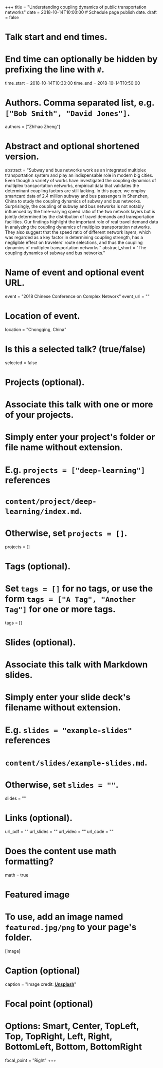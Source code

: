 +++
title = "Understanding coupling dynamics of public transportation networks"
date = 2018-10-14T10:00:00  # Schedule page publish date.
draft = false

# Talk start and end times.
#   End time can optionally be hidden by prefixing the line with `#`.
time_start = 2018-10-14T10:30:00
time_end = 2018-10-14T10:50:00

# Authors. Comma separated list, e.g. `["Bob Smith", "David Jones"]`.
authors = ["Zhihao Zheng"]

# Abstract and optional shortened version.
abstract = "Subway and bus networks work as an integrated multiplex transportation system and play an indispensable role in modern big cities. Even though a variety of works have investigated the coupling dynamics of multiplex transportation networks, empirical data that validates the determinant coupling factors are still lacking. In this paper, we employ smartcard data of 2.4 million subway and bus passengers in Shenzhen, China to study the coupling dynamics of subway and bus networks. Surprisingly, the coupling of subway and bus networks is not notably influenced by the time-varying speed ratio of the two network layers but is jointly determined by the distribution of travel demands and transportation facilities. Our findings highlight the important role of real travel demand data in analyzing the coupling dynamics of multiplex transportation networks. They also suggest that the speed ratio of different network layers, which was regarded as a key factor in determining coupling strength, has a negligible effect on travelers’ route selections, and thus the coupling dynamics of multiplex transportation networks."
abstract_short = "The coupling dynamics of subway and bus networks."

# Name of event and optional event URL.
event = "2018 Chinese Conference on Complex Network"
event_url = ""

# Location of event.
location = "Chongqing, China"

# Is this a selected talk? (true/false)
selected = false

# Projects (optional).
#   Associate this talk with one or more of your projects.
#   Simply enter your project's folder or file name without extension.
#   E.g. `projects = ["deep-learning"]` references 
#   `content/project/deep-learning/index.md`.
#   Otherwise, set `projects = []`.
projects = []

# Tags (optional).
#   Set `tags = []` for no tags, or use the form `tags = ["A Tag", "Another Tag"]` for one or more tags.
tags = []

# Slides (optional).
#   Associate this talk with Markdown slides.
#   Simply enter your slide deck's filename without extension.
#   E.g. `slides = "example-slides"` references 
#   `content/slides/example-slides.md`.
#   Otherwise, set `slides = ""`.
slides = ""

# Links (optional).
url_pdf = ""
url_slides = ""
url_video = ""
url_code = ""

# Does the content use math formatting?
math = true

# Featured image
# To use, add an image named `featured.jpg/png` to your page's folder. 
[image]
  # Caption (optional)
  caption = "Image credit: [**Unsplash**](https://unsplash.com/photos/bzdhc5b3Bxs)"

  # Focal point (optional)
  # Options: Smart, Center, TopLeft, Top, TopRight, Left, Right, BottomLeft, Bottom, BottomRight
  focal_point = "Right"
+++

<!-- {{% alert note %}}
Click on the **Slides** button above to view the built-in slides feature.
{{% /alert %}}

Slides can be added in a few ways:

- **Create** slides using Academic's *Slides* feature and link using `url_slides` parameter in the front matter of the talk file
- **Upload** an existing slide deck to `static/` and link using `url_slides` parameter in the front matter of the talk file
- **Embed** your slides (e.g. Google Slides) or presentation video on this page using [shortcodes](https://sourcethemes.com/academic/docs/writing-markdown-latex/).

Further talk details can easily be added to this page using *Markdown* and $\rm \LaTeX$ math code. -->
